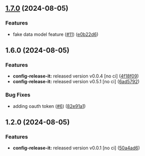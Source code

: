 

## [1.7.0](https://github.com/PeterBaker0/FAIMS3/compare/@faims3/data-model-v1.6.0...@faims3/data-model-v1.7.0) (2024-08-05)


### Features

* fake data model feature ([#11](https://github.com/PeterBaker0/FAIMS3/issues/11)) ([e0b22d6](https://github.com/PeterBaker0/FAIMS3/commit/e0b22d66eeb9a27b8ee1dd2e1db3d152b315edf5))

## 1.6.0 (2024-08-05)


### Features

* **config-release-it:** released version v0.0.4 [no ci] ([4f18f09](https://github.com/PeterBaker0/FAIMS3/commit/4f18f09f2a396df9c58115c21486de347fd778ca))
* **config-release-it:** released version v0.5.1 [no ci] ([6ad5792](https://github.com/PeterBaker0/FAIMS3/commit/6ad579248d42b5263a86ef8317ba4700a80264b7))


### Bug Fixes

* adding oauth token ([#6](https://github.com/PeterBaker0/FAIMS3/issues/6)) ([82e91a1](https://github.com/PeterBaker0/FAIMS3/commit/82e91a1d6aff80cbfbf5f3ba3bbbab797a250ad5))

## 1.2.0 (2024-08-05)


### Features

* **config-release-it:** released version v0.0.1 [no ci] ([50a4ad6](https://github.com/PeterBaker0/FAIMS3/commit/50a4ad68cb56a1d0568784b9c4b7c6b5808f5772))
